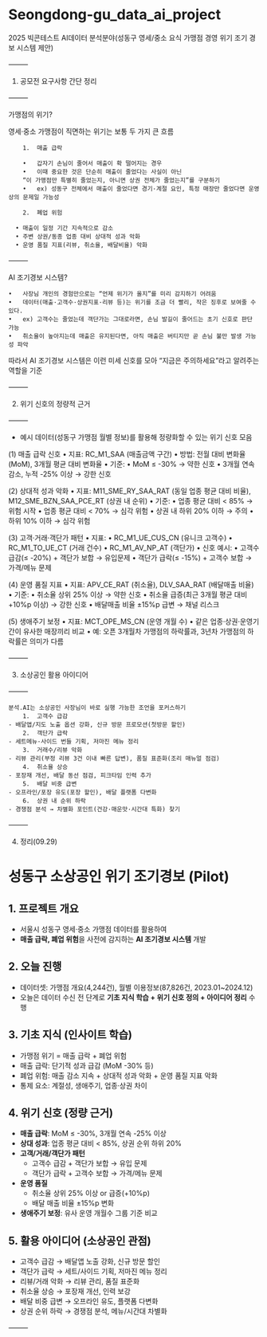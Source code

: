 # Seongdong-gu_data_ai_project
2025 빅콘테스트 AI데이터 분석분야(성동구 영세/중소 요식 가맹점 경영 위기 조기 경보 시스템 제안)

⸻

1. 공모전 요구사항 간단 정리

⸻

가맹점의 위기?

영세·중소 가맹점이 직면하는 위기는 보통 두 가지 큰 흐름
```
	1.	매출 급락
  
	•	갑자기 손님이 줄어서 매출이 확 떨어지는 경우
	•	이때 중요한 것은 단순히 매출이 줄었다는 사실이 아닌
    “이 가맹점만 특별히 줄었는지, 아니면 상권 전체가 줄었는지”를 구분하기
	•	ex) 성동구 전체에서 매출이 줄었다면 경기·계절 요인, 특정 매장만 줄었다면 운영상의 문제일 가능성
```
```
	2.	폐업 위험

  • 매출이 일정 기간 지속적으로 감소
  • 주변 상권/동종 업종 대비 상대적 성과 악화
  • 운영 품질 지표(리뷰, 취소율, 배달비율) 악화
```
⸻

AI 조기경보 시스템?

	•	사장님 개인의 경험만으로는 “언제 위기가 올지”를 미리 감지하기 어려움
	•	데이터(매출·고객수·상권지표·리뷰 등)는 위기를 조금 더 빨리, 작은 징후로 보여줄 수 있다.
	•	ex) 고객수는 줄었는데 객단가는 그대로라면, 손님 발길이 줄어드는 초기 신호로 판단 가능
	•	취소율이 높아지는데 매출은 유지된다면, 아직 매출은 버티지만 곧 손님 불만 발생 가능성 파악

따라서 AI 조기경보 시스템은 이런 미세 신호를 모아 “지금은 주의하세요”라고 알려주는 역할을 기준

⸻

2. 위기 신호의 정량적 근거

⸻

- 예시 데이터(성동구 가맹점 월별 정보)를 활용해 정량화할 수 있는 위기 신호 모음

(1) 매출 급락 신호
	•	지표: RC_M1_SAA (매출금액 구간)
	•	방법: 전월 대비 변화율(MoM), 3개월 평균 대비 변화율
	•	기준:
	•	MoM ≤ -30% → 약한 신호
	•	3개월 연속 감소, 누적 -25% 이상 → 강한 신호

(2) 상대적 성과 악화
	•	지표: M11_SME_RY_SAA_RAT (동일 업종 평균 대비 비율), M12_SME_BZN_SAA_PCE_RT (상권 내 순위)
	•	기준:
	•	업종 평균 대비 < 85% → 위험 시작
	•	업종 평균 대비 < 70% → 심각 위험
	•	상권 내 하위 20% 이하 → 주의
	•	하위 10% 이하 → 심각 위험

(3) 고객·거래·객단가 패턴
	•	지표:
	•	RC_M1_UE_CUS_CN (유니크 고객수)
	•	RC_M1_TO_UE_CT (거래 건수)
	•	RC_M1_AV_NP_AT (객단가)
	•	신호 예시:
	•	고객수 급감(≤ -20%) + 객단가 보합 → 유입문제
	•	객단가 급락(≤ -15%) + 고객수 보합 → 가격/메뉴 문제

(4) 운영 품질 지표
	•	지표: APV_CE_RAT (취소율), DLV_SAA_RAT (배달매출 비율)
	•	기준:
	•	취소율 상위 25% 이상 → 약한 신호
	•	취소율 급증(최근 3개월 평균 대비 +10%p 이상) → 강한 신호
	•	배달매출 비율 ±15%p 급변 → 채널 리스크

(5) 생애주기 보정
	•	지표: MCT_OPE_MS_CN (운영 개월 수)
	•	같은 업종·상권·운영기간이 유사한 매장끼리 비교
	•	예: 오픈 3개월차 가맹점의 하락률과, 3년차 가맹점의 하락률은 의미가 다름

⸻

3. 소상공인 활용 아이디어

⸻
```
분석.AI는 소상공인 사장님이 바로 실행 가능한 조언을 포커스하기
	1.	고객수 급감
- 배달앱/지도 노출 옵션 강화, 신규 방문 프로모션(첫방문 할인)
	2.	객단가 급락
- 세트메뉴·사이드 번들 기획, 저마진 메뉴 정리
	3.	거래수/리뷰 악화
- 리뷰 관리(부정 리뷰 3건 이내 빠른 답변), 품질 표준화(조리 매뉴얼 점검)
	4.	취소율 상승
- 포장재 개선, 배달 동선 점검, 피크타임 인력 추가
	5.	배달 비중 급변
- 오프라인/포장 유도(포장 할인), 배달 플랫폼 다변화
	6.	상권 내 순위 하락
- 경쟁점 분석 → 차별화 포인트(건강·매운맛·시간대 특화) 찾기
```
⸻

4. 정리(09.29)

# 성동구 소상공인 위기 조기경보 (Pilot)

## 1. 프로젝트 개요
- 서울시 성동구 영세·중소 가맹점 데이터를 활용하여
- **매출 급락, 폐업 위험**을 사전에 감지하는 **AI 조기경보 시스템** 개발

## 2. 오늘 진행
- 데이터셋: 가맹점 개요(4,244건), 월별 이용정보(87,826건, 2023.01~2024.12)
- 오늘은 데이터 수신 전 단계로 **기초 지식 학습 + 위기 신호 정의 + 아이디어 정리** 수행

## 3. 기초 지식 (인사이트 학습)
- 가맹점 위기 = 매출 급락 + 폐업 위험
- 매출 급락: 단기적 성과 급감 (MoM -30% 등)
- 폐업 위험: 매출 감소 지속 + 상대적 성과 악화 + 운영 품질 지표 악화
- 통제 요소: 계절성, 생애주기, 업종·상권 차이

## 4. 위기 신호 (정량 근거)
- **매출 급락**: MoM ≤ -30%, 3개월 연속 -25% 이상
- **상대 성과**: 업종 평균 대비 < 85%, 상권 순위 하위 20%
- **고객/거래/객단가 패턴**
  - 고객수 급감 + 객단가 보합 → 유입 문제
  - 객단가 급락 + 고객수 보합 → 가격/메뉴 문제
- **운영 품질**
  - 취소율 상위 25% 이상 or 급증(+10%p)
  - 배달 매출 비율 ±15%p 변화
- **생애주기 보정**: 유사 운영 개월수 그룹 기준 비교

## 5. 활용 아이디어 (소상공인 관점)
- 고객수 급감 → 배달앱 노출 강화, 신규 방문 할인
- 객단가 급락 → 세트/사이드 기획, 저마진 메뉴 정리
- 리뷰/거래 악화 → 리뷰 관리, 품질 표준화
- 취소율 상승 → 포장재 개선, 인력 보강
- 배달 비중 급변 → 오프라인 유도, 플랫폼 다변화
- 상권 순위 하락 → 경쟁점 분석, 메뉴/시간대 차별화

⸻
